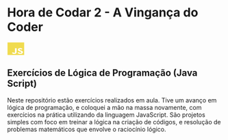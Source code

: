 # Hora de Codar 2 - A Vingança do Coder

<div>
  <img align="center" alt="Wag-JS" height="30" width="40" src="https://raw.githubusercontent.com/devicons/devicon/master/icons/javascript/javascript-plain.svg">
</div> 

## Exercícios de Lógica de Programação (Java Script)

Neste repositório estão exercícios realizados em aula. Tive um avanço em lógica de programação, e coloquei a mão na massa novamente, com exercícios na prática utilizando da linguagem JavaScript. São projetos simples com foco em treinar a lógica na criação de códigos, e resolução de problemas matemáticos que envolve o raciocínio lógico.
